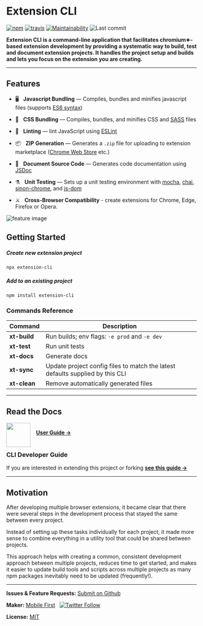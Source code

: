 # Extension CLI

[![npm](https://img.shields.io/npm/v/extension-cli)](https://www.npmjs.com/package/extension-cli)
[![travis](https://img.shields.io/travis/mobilefirstllc/extension-cli)](https://travis-ci.com/github/MobileFirstLLC/extension-cli)
[![Maintainability](https://api.codeclimate.com/v1/badges/abbf1b25f926d75bb9df/maintainability)](https://codeclimate.com/github/MobileFirstLLC/extension-cli/maintainability)
![Last commit](https://img.shields.io/github/last-commit/mobilefirstllc/extension-cli)


**Extension CLI is a command-line application that facilitates chromium&#8727;-based extension development by providing
a systematic way to build, test and document extension projects. It handles the project setup and builds and lets you focus 
on the extension you are creating.**

* * *

## Features

-  🖥️ &nbsp; **Javascript Bundling** — Compiles, bundles and minifies javascript files (supports [ES6 syntax](http://es6-features.org/))<br/>

-  🎨 &nbsp; **CSS Bundling** — Compiles, bundles, and minifies CSS and [SASS](https://sass-lang.com/guide) files<br/>

-  🔧 &nbsp; **Linting** — lint JavaScript using [ESLint](https://eslint.org/)<br/>

-  📦 &nbsp; **ZIP Generation** — Generates a `.zip` file for uploading to extension marketplace ([Chrome Web Store](https://chrome.google.com/webstore/category/extensions) etc.)<br/>

-  📝 &nbsp; **Document Source Code** — Generates code documentation using [JSDoc](https://jsdoc.app/about-getting-started.html)<br/>

-  ⚗️ &nbsp; **Unit Testing** —  Sets up a unit testing environment with [mocha](https://mochajs.org), [chai](https://www.chaijs.com/), [sinon-chrome](https://github.com/acvetkov/sinon-chrome), and [js-dom](https://github.com/rstacruz/jsdom-global) <br/>

-  ⚔️ &nbsp; **Cross-Browser Compatibility** - create extensions for Chrome, Edge, Firefox or Opera. <br/>

![feature image](https://repository-images.githubusercontent.com/228303750/f3ff6000-1ab3-11eb-9953-96599690937c)

## Getting Started

##### Create new extension project

```text
npx extension-cli
```

##### Add to an existing project

```text
npm install extension-cli
```

### Commands Reference

Command | Description
--- | ---
**xt-build** | Run builds; env flags: `-e prod` and `-e dev`
**xt-test**| Run unit tests
**xt-docs**| Generate docs
**xt-sync**| Update project config files to match the latest defaults supplied by this CLI
**xt-clean** | Remove automatically generated files

* * *

## Read the Docs

<img align="left" width="64" src="https://raw.githubusercontent.com/MobileFirstLLC/extension-cli/master/guide/assets/images/guide.svg" alt="" /> &nbsp; 
<br/>&nbsp; &nbsp;<strong><a href="https://oss.mobilefirst.me/extension-cli/">User Guide →</a></strong><br/><br/>

### CLI Developer Guide

If you are interested in extending this project or forking **[see this guide &rarr;](https://oss.mobilefirst.me/extension-cli/13-cli-development/)**

* * *

## Motivation

After developing multiple browser extensions, it became clear that there were several steps in the development process that stayed the same between every project. 

Instead of setting up these tasks individually for each project, it made more sense to combine everything in a utility tool that could be shared between projects. 

This approach helps with creating a common, consistent development approach between multiple projects, reduces time to get started, and makes it easier to update build tools and scripts across multiple projects as many npm packages inevitably need to be updated (frequently!).

* * *

**Issues & Feature Requests:** [Submit on Github](https://github.com/MobileFirstLLC/extension-cli/issues/new/choose)

**Maker:** [Mobile First](https://mobilefirst.me) &nbsp;  [![Twitter Follow](https://img.shields.io/twitter/follow/mobilefirstllc?label=follow&style=social)](https://twitter.com/intent/follow?screen_name=mobilefirstllc&tw_p=followbutton)

**License:** [MIT](https://github.com/MobileFirstLLC/extension-cli/blob/master/LICENSE)
